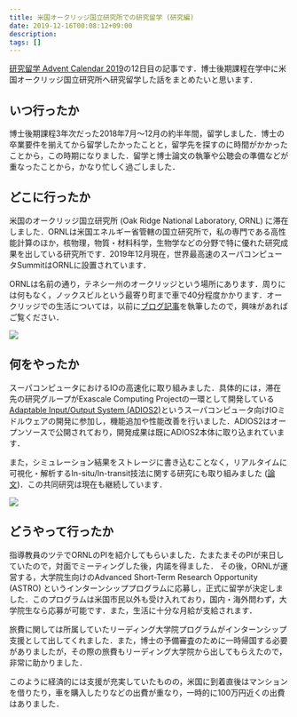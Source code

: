 ```yaml
---
title: 米国オークリッジ国立研究所での研究留学 (研究編)
date: 2019-12-16T00:08:12+09:00
description:
tags: []
---
```


[研究留学 Advent Calendar 2019](https://adventar.org/calendars/4026)の12日目の記事です．博士後期課程在学中に米国オークリッジ国立研究所へ研究留学した話をまとめたいと思います．

## いつ行ったか

博士後期課程3年次だった2018年7月〜12月の約半年間，留学しました．博士の卒業要件を揃えてから留学したかったことと，留学先を探すのに時間がかかったことから，この時期になりました．留学と博士論文の執筆や公聴会の準備などが重なったことから，かなり忙しく過ごしました．

## どこに行ったか

米国のオークリッジ国立研究所 (Oak Ridge National Laboratory, ORNL) に滞在しました．ORNLは米国エネルギー省管轄の国立研究所で，私の専門である高性能計算のほか，核物理，物質・材料科学，生物学などの分野で特に優れた研究成果を出している研究所です．2019年12月現在，世界最高速のスーパコンピュータSummitはORNLに設置されています．

ORNLは名前の通り，テネシー州のオークリッジという場所にあります．周りには何もなく，ノックスビルという最寄り町まで車で40分程度かかります．オークリッジでの生活については，以前に[ブログ記事](/post/life-at-ornl)を執筆したので，興味があればご覧ください．

![](/images/ornl.jpg)

## 何をやったか

スーパコンピュータにおけるIOの高速化に取り組みました．具体的には，滞在先の研究グループがExascale Computing Projectの一環として開発している[Adaptable Input/Output System (ADIOS2)](https://github.com/ornladios/adios2)というスーパコンピュータ向けIOミドルウェアの開発に参加し，機能追加や性能改善を行いました．ADIOS2はオープンソースで公開されており，開発成果は既にADIOS2本体に取り込まれています．

また，シミュレーション結果をストレージに書き込むことなく，リアルタイムに可視化・解析するIn-situ/In-transit技法に関する研究にも取り組みました ([論文](https://sc19.supercomputing.org/proceedings/workshops/workshop_pages/pec241.html))．この共同研究は現在も継続しています．

![](/images/titan.jpg)

## どうやって行ったか

指導教員のツテでORNLのPIを紹介してもらいました．たまたまそのPIが来日していたので，対面でミーティングした後，内諾を得ました．
その後，ORNLが運営する，大学院生向けのAdvanced Short-Term Research Opportunity (ASTRO) というインターンシッププログラムに応募し，正式に留学が決定しました．このプログラムは米国市民以外も受け入れており，国内・海外問わず，大学院生なら応募が可能です．また，生活に十分な月給が支給されます．

旅費に関しては所属していたリーディング大学院プログラムがインターンシップ支援として出してくれました．また，博士の予備審査のために一時帰国する必要がありましたが，その際の旅費もリーディング大学院から出してもらえたので，非常に助かりました．

このように経済的には支援が充実していたものの，米国に到着直後はマンションを借りたり，車を購入したりなどの出費が重なり，一時的に100万円近くの出費はありました．
